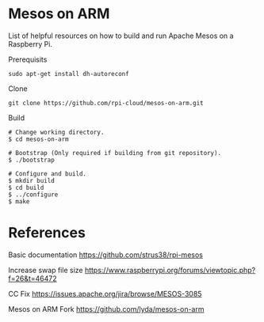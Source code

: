 # Mesos on ARM

List of helpful resources on how to build and run Apache Mesos on a Raspberry Pi.

Prerequisits
```
sudo apt-get install dh-autoreconf 
```

Clone
```
git clone https://github.com/rpi-cloud/mesos-on-arm.git
```

Build
```
# Change working directory.
$ cd mesos-on-arm

# Bootstrap (Only required if building from git repository).
$ ./bootstrap

# Configure and build.
$ mkdir build
$ cd build
$ ../configure
$ make
```


# References

Basic documentation
https://github.com/strus38/rpi-mesos

Increase swap file size
https://www.raspberrypi.org/forums/viewtopic.php?f=26&t=46472

CC Fix
https://issues.apache.org/jira/browse/MESOS-3085

Mesos on ARM Fork
https://github.com/lyda/mesos-on-arm
